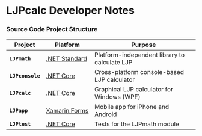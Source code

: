 # LJPcalc Developer Notes

### Source Code Project Structure

Project | Platform | Purpose
---|---|---
**`LJPmath`** | [.NET Standard](https://docs.microsoft.com/en-us/dotnet/standard/net-standard) | Platform-independent library to calculate LJP
**`LJPconsole`** | [.NET Core](https://en.wikipedia.org/wiki/.NET_Core) | Cross-platform console-based LJP calculator
**`LJPcalc`** | [.NET Core](https://en.wikipedia.org/wiki/.NET_Core) | Graphical LJP calculator for Windows (WPF)
**`LJPapp`** | [Xamarin.Forms](https://dotnet.microsoft.com/apps/xamarin/xamarin-forms) | Mobile app for iPhone and Android
**`LJPtest`** | [.NET Core](https://en.wikipedia.org/wiki/.NET_Core) | Tests for the LJPmath module